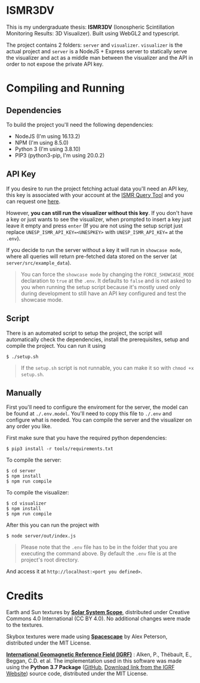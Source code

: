 # ISMR3DV

This is my undergraduate thesis: **ISMR3DV** (Ionospheric Scintillation Monitoring Results: 3D Visualizer). Built using WebGL2 and typescript.

The project contains 2 folders: `server` and `visualizer`. `visualizer` is the actual project and `server` is a NodeJS + Express server to statically serve the visualizer and act as a middle man between the visualizer and the API in order to not expose the private API key.

# Compiling and Running

## Dependencies
To build the project you'll need the following dependencies:
* NodeJS (I'm using 16.13.2)
* NPM (I'm using 8.5.0)
* Python 3 (I'm using 3.8.10)
* PIP3 (python3-pip, I'm using 20.0.2)

## API Key
If you desire to run the project fetching actual data you'll need an API key, this key is associated with your account at the [ISMR Query Tool](https://ismrquerytool.fct.unesp.br/is/) and you can request one [here](https://ismrquerytool.fct.unesp.br/is/ismrtool/registration/index.php).

However, **you can still run the visualizer without this key**. If you don't have a key or just wants to see the visualizer, when prompted to insert a key just leave it empty and press `enter` (If you are not using the setup script just replace `UNESP_ISMR_API_KEY=<UNESPKEY>` with `UNESP_ISMR_API_KEY=` at the `.env`).

If you decide to run the server without a key it will run in `showcase mode`, where all queries will return pre-fetched data stored on the server (at `server/src/example_data`).
> You can force the `showcase mode` by changing the `FORCE_SHOWCASE_MODE` declaration to `true` at the `.env`. It defaults to `false` and is not asked to you when running the setup script because it's mostly used only during development to still have an API key configured and test the showcase mode.

## Script

There is an automated script to setup the project, the script will automatically check the dependencies, install the prerequisites, setup and compile the project. You can run it using
```
$ ./setup.sh
```
> If the `setup.sh` script is not runnable, you can make it so with `chmod +x setup.sh`.

## Manually

First you'll need to configure the enviroment for the server, the model can be found at `./.env.model`. You'll need to copy this file to `./.env` and configure what is needed.
You can compile the server and the visualizer on any order you like.

First make sure that you have the required python dependencies:
```
$ pip3 install -r tools/requirements.txt
```

To compile the server:
```
$ cd server
$ npm install
$ npm run compile
```

To compile the visualizer:
```
$ cd visualizer
$ npm install
$ npm run compile
```

After this you can run the project with
```
$ node server/out/index.js
```
> Please note that the `.env` file has to be in the folder that you are executing the command above. By default the `.env` file is at the project's root directory. 

And access it at `http://localhost:<port you defined>`.

# Credits

Earth and Sun textures by [**Solar System Scope**](https://www.solarsystemscope.com/textures/), distributed under Creative Commons 4.0 International (CC BY 4.0). No additional changes were made to the textures.

Skybox textures were made using [**Spacescape**](https://github.com/petrocket/spacescape) by Alex Peterson, distributed under the MIT License.

[**International Geomagnetic Reference Field (IGRF)**](https://www.ngdc.noaa.gov/IAGA/vmod/igrf.html) : Alken, P., Thébault, E., Beggan, C.D. et al. The implementation used in this software was made using the **Python 3.7 Package** ([GitHub](https://github.com/ciaranbe/pyIGRF), [Download link from the IGRF Website](https://www.ngdc.noaa.gov/IAGA/vmod/pyIGRF.zip)) source code, distributed under the MIT License. 
